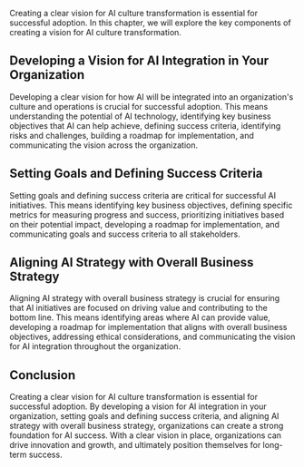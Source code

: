 
Creating a clear vision for AI culture transformation is essential for successful adoption. In this chapter, we will explore the key components of creating a vision for AI culture transformation.

Developing a Vision for AI Integration in Your Organization
-----------------------------------------------------------

Developing a clear vision for how AI will be integrated into an organization's culture and operations is crucial for successful adoption. This means understanding the potential of AI technology, identifying key business objectives that AI can help achieve, defining success criteria, identifying risks and challenges, building a roadmap for implementation, and communicating the vision across the organization.

Setting Goals and Defining Success Criteria
-------------------------------------------

Setting goals and defining success criteria are critical for successful AI initiatives. This means identifying key business objectives, defining specific metrics for measuring progress and success, prioritizing initiatives based on their potential impact, developing a roadmap for implementation, and communicating goals and success criteria to all stakeholders.

Aligning AI Strategy with Overall Business Strategy
---------------------------------------------------

Aligning AI strategy with overall business strategy is crucial for ensuring that AI initiatives are focused on driving value and contributing to the bottom line. This means identifying areas where AI can provide value, developing a roadmap for implementation that aligns with overall business objectives, addressing ethical considerations, and communicating the vision for AI integration throughout the organization.

Conclusion
----------

Creating a clear vision for AI culture transformation is essential for successful adoption. By developing a vision for AI integration in your organization, setting goals and defining success criteria, and aligning AI strategy with overall business strategy, organizations can create a strong foundation for AI success. With a clear vision in place, organizations can drive innovation and growth, and ultimately position themselves for long-term success.
